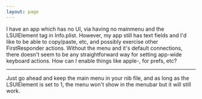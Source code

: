 ```yaml
---
layout: page
---
```


I have an app which has no UI, via having no mainmenu and the LSUIElement tag in Info.plist.  However, my app still has text fields and I'd like to be able to copy/paste, etc, and possibly exercise other FirstResponder actions.  Without the menu and it's default connections, there doesn't seem to be any straightforward way for setting app-wide keyboard actions.  How can I enable things like apple-, for prefs, etc?

----

Just go ahead and keep the main menu in your nib file, and as long as the LSUIElement is set to 1, the menu won't show in the menubar but it will still work.
